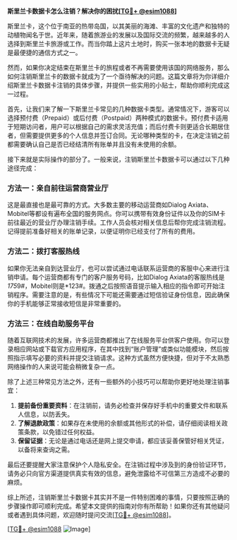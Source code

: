 **斯里兰卡数据卡怎么注销？解决你的困扰[[TG💪+ @esim1088](https://t.me/s/esim1088)]**

斯里兰卡，这个位于南亚的热带岛国，以其美丽的海滩、丰富的文化遗产和独特的动植物闻名于世。近年来，随着旅游业的发展以及国际交流的频繁，越来越多的人选择到斯里兰卡旅游或工作。而当你踏上这片土地时，购买一张本地的数据卡无疑是最便捷的通信方式之一。

然而，如果你决定结束在斯里兰卡的旅程或者不再需要使用该国的网络服务，那么如何注销斯里兰卡的数据卡就成为了一个亟待解决的问题。这篇文章将为你详细介绍斯里兰卡数据卡注销的具体步骤，并提供一些实用的小贴士，帮助你顺利完成这一过程。

首先，让我们来了解一下斯里兰卡常见的几种数据卡类型。通常情况下，游客可以选择预付费（Prepaid）或后付费（Postpaid）两种模式的数据卡。预付费卡适用于短期访问者，用户可以根据自己的需求灵活充值；而后付费卡则更适合长期居住者，但需要提供更多的个人信息并签订合同。无论哪种类型的卡，在决定注销之前都需要确认自己是否已经结清所有账单并且没有未使用的余额。

接下来就是实际操作的部分了。一般来说，注销斯里兰卡数据卡可以通过以下几种途径完成：

### 方法一：亲自前往运营商营业厅

这是最直接也是最可靠的方式。大多数主要的移动运营商如Dialog Axiata、Mobitel等都设有遍布全国的服务网点。你可以携带有效身份证件以及你的SIM卡前往最近的营业厅办理注销手续。工作人员会核对相关信息后帮你完成注销流程。记得提前准备好相关的账单记录，以便证明你已经支付了所有的费用。

### 方法二：拨打客服热线

如果你无法亲自到达营业厅，也可以尝试通过电话联系运营商的客服中心来进行注销申请。每个运营商都有专门的客户服务号码，比如Dialog Axiata的客服热线是*175*9#，Mobitel则是*123#。拨通之后按照语音提示输入相应的指令即可开始注销程序。需要注意的是，有些情况下可能还需要通过短信验证身份信息，因此确保你的手机能够正常接收短信是非常重要的。

### 方法三：在线自助服务平台

随着互联网技术的发展，许多运营商都推出了在线服务平台供客户使用。你可以登录相应网站或下载官方应用程序，在其中找到“账户管理”或类似功能模块，然后按照指示填写必要的资料并提交注销请求。这种方式虽然方便快捷，但对于不太熟悉网络操作的人来说可能会稍微复杂一点。

除了上述三种常见方法之外，还有一些额外的小技巧可以帮助你更好地处理注销事宜：

1. **提前备份重要资料**：在注销前，请务必检查并保存好手机中的重要文件和联系人信息，以防丢失。
2. **了解退款政策**：如果存在未使用的余额或其他形式的补偿，请仔细阅读相关政策条款，以免错过任何权益。
3. **保留证据**：无论是通过电话还是网上提交申请，都应该妥善保管好相关凭证，以备将来查询之需。

最后还要提醒大家注意保护个人隐私安全。在注销过程中涉及到的身份验证环节，请务必只向官方渠道提供真实有效的信息，避免泄露给不可信第三方造成不必要的麻烦。

综上所述，注销斯里兰卡数据卡其实并不是一件特别困难的事情，只要按照正确的步骤操作即可顺利完成。希望本文提供的指南对你有所帮助！如果你还有其他疑问或者遇到具体问题，欢迎随时提问交流[[TG💪+ @esim1088](https://t.me/s/esim1088)]。

[[TG💪+ @esim1088](https://t.me/s/esim1088) ![Image](https://i.postimg.cc/4NQfJmqS/Snipaste-2025-05-13-00-14-12.png)]